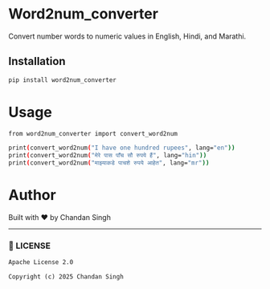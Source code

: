# Word2num_converter

Convert number words to numeric values in English, Hindi, and Marathi.

## Installation

```bash
pip install word2num_converter
```
# Usage

```bash
from word2num_converter import convert_word2num

print(convert_word2num("I have one hundred rupees", lang="en"))
print(convert_word2num("मेरे पास पाँच सौ रुपये हैं", lang="hin"))
print(convert_word2num("माझ्याकडे पाचशे रुपये आहेत", lang="mr"))
```

# Author
Built with ❤️ by Chandan Singh


---

### 📜 LICENSE

```txt
Apache License 2.0

Copyright (c) 2025 Chandan Singh
```
